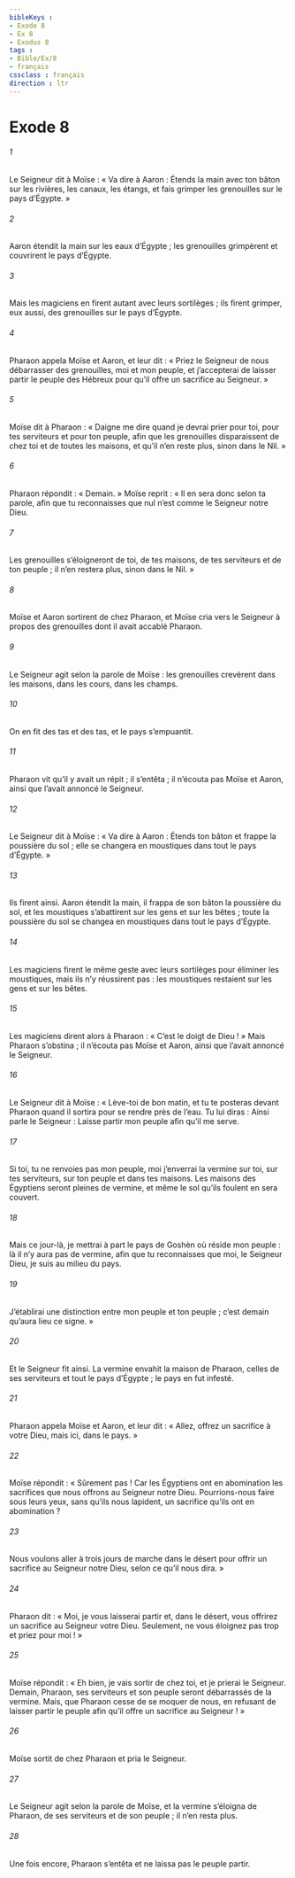 ```yaml
---
bibleKeys : 
- Exode 8
- Ex 8
- Exodus 8
tags : 
- Bible/Ex/8
- français
cssclass : français
direction : ltr
---
```


# Exode 8

###### 1
Le Seigneur dit à Moïse : « Va dire à Aaron : Étends la main avec ton bâton sur les rivières, les canaux, les étangs, et fais grimper les grenouilles sur le pays d’Égypte. »
###### 2
Aaron étendit la main sur les eaux d’Égypte ; les grenouilles grimpèrent et couvrirent le pays d’Égypte.
###### 3
Mais les magiciens en firent autant avec leurs sortilèges ; ils firent grimper, eux aussi, des grenouilles sur le pays d’Égypte.
###### 4
Pharaon appela Moïse et Aaron, et leur dit : « Priez le Seigneur de nous débarrasser des grenouilles, moi et mon peuple, et j’accepterai de laisser partir le peuple des Hébreux pour qu’il offre un sacrifice au Seigneur. »
###### 5
Moïse dit à Pharaon : « Daigne me dire quand je devrai prier pour toi, pour tes serviteurs et pour ton peuple, afin que les grenouilles disparaissent de chez toi et de toutes les maisons, et qu’il n’en reste plus, sinon dans le Nil. »
###### 6
Pharaon répondit : « Demain. » Moïse reprit : « Il en sera donc selon ta parole, afin que tu reconnaisses que nul n’est comme le Seigneur notre Dieu.
###### 7
Les grenouilles s’éloigneront de toi, de tes maisons, de tes serviteurs et de ton peuple ; il n’en restera plus, sinon dans le Nil. »
###### 8
Moïse et Aaron sortirent de chez Pharaon, et Moïse cria vers le Seigneur à propos des grenouilles dont il avait accablé Pharaon.
###### 9
Le Seigneur agit selon la parole de Moïse : les grenouilles crevèrent dans les maisons, dans les cours, dans les champs.
###### 10
On en fit des tas et des tas, et le pays s’empuantit.
###### 11
Pharaon vit qu’il y avait un répit ; il s’entêta ; il n’écouta pas Moïse et Aaron, ainsi que l’avait annoncé le Seigneur.
###### 12
Le Seigneur dit à Moïse : « Va dire à Aaron : Étends ton bâton et frappe la poussière du sol ; elle se changera en moustiques dans tout le pays d’Égypte. »
###### 13
Ils firent ainsi. Aaron étendit la main, il frappa de son bâton la poussière du sol, et les moustiques s’abattirent sur les gens et sur les bêtes ; toute la poussière du sol se changea en moustiques dans tout le pays d’Égypte.
###### 14
Les magiciens firent le même geste avec leurs sortilèges pour éliminer les moustiques, mais ils n’y réussirent pas : les moustiques restaient sur les gens et sur les bêtes.
###### 15
Les magiciens dirent alors à Pharaon : « C’est le doigt de Dieu ! » Mais Pharaon s’obstina ; il n’écouta pas Moïse et Aaron, ainsi que l’avait annoncé le Seigneur.
###### 16
Le Seigneur dit à Moïse : « Lève-toi de bon matin, et tu te posteras devant Pharaon quand il sortira pour se rendre près de l’eau. Tu lui diras : Ainsi parle le Seigneur : Laisse partir mon peuple afin qu’il me serve.
###### 17
Si toi, tu ne renvoies pas mon peuple, moi j’enverrai la vermine sur toi, sur tes serviteurs, sur ton peuple et dans tes maisons. Les maisons des Égyptiens seront pleines de vermine, et même le sol qu’ils foulent en sera couvert.
###### 18
Mais ce jour-là, je mettrai à part le pays de Goshèn où réside mon peuple : là il n’y aura pas de vermine, afin que tu reconnaisses que moi, le Seigneur Dieu, je suis au milieu du pays.
###### 19
J’établirai une distinction entre mon peuple et ton peuple ; c’est demain qu’aura lieu ce signe. »
###### 20
Et le Seigneur fit ainsi. La vermine envahit la maison de Pharaon, celles de ses serviteurs et tout le pays d’Égypte ; le pays en fut infesté.
###### 21
Pharaon appela Moïse et Aaron, et leur dit : « Allez, offrez un sacrifice à votre Dieu, mais ici, dans le pays. »
###### 22
Moïse répondit : « Sûrement pas ! Car les Égyptiens ont en abomination les sacrifices que nous offrons au Seigneur notre Dieu. Pourrions-nous faire sous leurs yeux, sans qu’ils nous lapident, un sacrifice qu’ils ont en abomination ?
###### 23
Nous voulons aller à trois jours de marche dans le désert pour offrir un sacrifice au Seigneur notre Dieu, selon ce qu’il nous dira. »
###### 24
Pharaon dit : « Moi, je vous laisserai partir et, dans le désert, vous offrirez un sacrifice au Seigneur votre Dieu. Seulement, ne vous éloignez pas trop et priez pour moi ! »
###### 25
Moïse répondit : « Eh bien, je vais sortir de chez toi, et je prierai le Seigneur. Demain, Pharaon, ses serviteurs et son peuple seront débarrassés de la vermine. Mais, que Pharaon cesse de se moquer de nous, en refusant de laisser partir le peuple afin qu’il offre un sacrifice au Seigneur ! »
###### 26
Moïse sortit de chez Pharaon et pria le Seigneur.
###### 27
Le Seigneur agit selon la parole de Moïse, et la vermine s’éloigna de Pharaon, de ses serviteurs et de son peuple ; il n’en resta plus.
###### 28
Une fois encore, Pharaon s’entêta et ne laissa pas le peuple partir.
